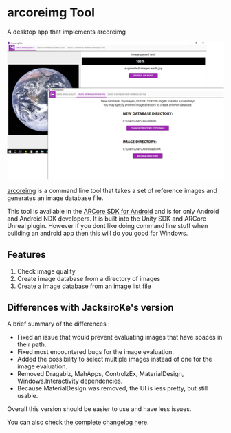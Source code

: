 # arcoreimg Tool

A desktop app that implements arcoreimg

![arcoreimg Screenshot](https://github.com/JacksiroKe/arcoreimg/raw/master/images/ARCoreImg.png "arcoreimg Screenshot")

[arcoreimg](https://developers.google.com/ar/develop/c/augmented-images/arcoreimg)  is a command line tool that takes a set of reference images and generates an image database file. 

This tool is available in the [ARCore SDK for Android](https://github.com/google-ar/arcore-android-sdk/releases) and is for only Android and Android NDK developers. It is built into the Unity SDK and ARCore Unreal plugin. However if you dont like doing command line stuff when building an android app then this will do you good for Windows.

## Features

1. Check image quality
2. Create image database from a directory of images
3. Create a image database from an image list file

## Differences with JacksiroKe's version

A brief summary of the differences :
- Fixed an issue that would prevent evaluating images that have spaces in their path. 
- Fixed most encountered bugs for the image evaluation.
- Added the possibility to select multiple images instead of one for the image evaluation.
- Removed Dragablz, MahApps, ControlzEx, MaterialDesign, Windows.Interactivity dependencies.
- Because MaterialDesign was removed, the UI is less pretty, but still usable.

Overall this version should be easier to use and have less issues.

You can also check [the complete changelog here](CHANGELOG.md).
